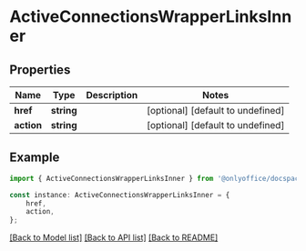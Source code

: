 # ActiveConnectionsWrapperLinksInner


## Properties

Name | Type | Description | Notes
------------ | ------------- | ------------- | -------------
**href** | **string** |  | [optional] [default to undefined]
**action** | **string** |  | [optional] [default to undefined]

## Example

```typescript
import { ActiveConnectionsWrapperLinksInner } from '@onlyoffice/docspace-api-sdk';

const instance: ActiveConnectionsWrapperLinksInner = {
    href,
    action,
};
```

[[Back to Model list]](../README.md#documentation-for-models) [[Back to API list]](../README.md#documentation-for-api-endpoints) [[Back to README]](../README.md)
